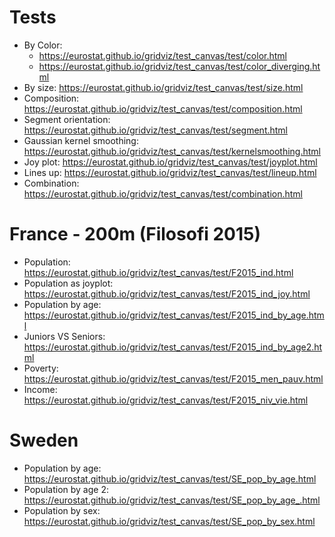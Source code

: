 # Tests

- By Color:
  - https://eurostat.github.io/gridviz/test_canvas/test/color.html
  - https://eurostat.github.io/gridviz/test_canvas/test/color_diverging.html
- By size: https://eurostat.github.io/gridviz/test_canvas/test/size.html
- Composition: https://eurostat.github.io/gridviz/test_canvas/test/composition.html
- Segment orientation: https://eurostat.github.io/gridviz/test_canvas/test/segment.html
- Gaussian kernel smoothing: https://eurostat.github.io/gridviz/test_canvas/test/kernelsmoothing.html
- Joy plot: https://eurostat.github.io/gridviz/test_canvas/test/joyplot.html
- Lines up: https://eurostat.github.io/gridviz/test_canvas/test/lineup.html
- Combination: https://eurostat.github.io/gridviz/test_canvas/test/combination.html

# France - 200m (Filosofi 2015)

- Population: https://eurostat.github.io/gridviz/test_canvas/test/F2015_ind.html
- Population as joyplot: https://eurostat.github.io/gridviz/test_canvas/test/F2015_ind_joy.html
- Population by age: https://eurostat.github.io/gridviz/test_canvas/test/F2015_ind_by_age.html
- Juniors VS Seniors: https://eurostat.github.io/gridviz/test_canvas/test/F2015_ind_by_age2.html
- Poverty: https://eurostat.github.io/gridviz/test_canvas/test/F2015_men_pauv.html
- Income: https://eurostat.github.io/gridviz/test_canvas/test/F2015_niv_vie.html

# Sweden

- Population by age: https://eurostat.github.io/gridviz/test_canvas/test/SE_pop_by_age.html
- Population by age 2: https://eurostat.github.io/gridviz/test_canvas/test/SE_pop_by_age_.html
- Population by sex: https://eurostat.github.io/gridviz/test_canvas/test/SE_pop_by_sex.html
